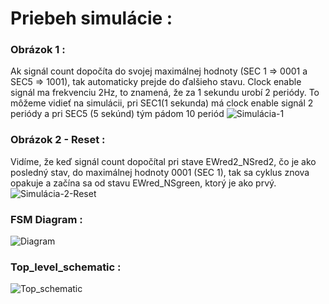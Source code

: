 # Priebeh simulácie  :

### Obrázok 1 : 
Ak signál count dopočíta do svojej maximálnej hodnoty (SEC 1 => 0001 a SEC5 => 1001), tak automaticky prejde do ďalšieho stavu.
Clock enable signál ma frekvenciu 2Hz, to znamená, že za 1 sekundu urobí 2 periódy. To môžeme vidieť na simulácii, pri SEC1(1 sekunda) má clock enable signál 2 periódy a pri SEC5 (5 sekúnd) tým pádom 10 periód
![Simulácia-1](https://user-images.githubusercontent.com/60688750/77897992-b961ea80-727a-11ea-82cd-1196cd380c3e.png)


### Obrázok 2 - Reset : 

Vidíme, že keď signál count dopočítal pri stave EWred2_NSred2, čo je ako posledný stav, do maximálnej hodnoty 0001 (SEC 1), tak sa cyklus znova opakuje a začína sa od stavu EWred_NSgreen, ktorý je ako prvý.  
![Simulácia-2-Reset](https://user-images.githubusercontent.com/60688750/77897998-bb2bae00-727a-11ea-9b79-03da256fd108.png)


### FSM Diagram : 
![Diagram](https://user-images.githubusercontent.com/60688750/77802736-ce245f80-707b-11ea-964a-78e7dba91827.jpg)


### Top_level_schematic : 

![Top_schematic](https://user-images.githubusercontent.com/60688750/77802732-ccf33280-707b-11ea-9ca0-f2f42fdadb2b.jpg)
